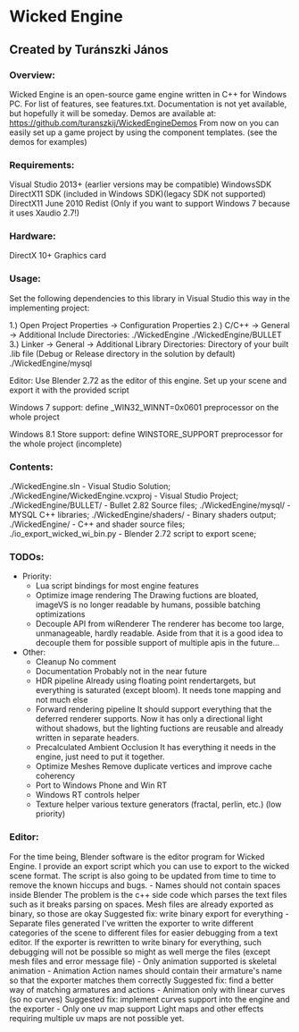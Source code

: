 # Wicked Engine
## Created by Turánszki János

### Overview:

Wicked Engine is an open-source game engine written in C++ for Windows PC. For list of features, see features.txt.
Documentation is not yet available, but hopefully it will be someday.
Demos are available at: https://github.com/turanszkij/WickedEngineDemos
From now on you can easily set up a game project by using the component templates. (see the demos for examples)


### Requirements:

Visual Studio 2013+ (earlier versions may be compatible)
WindowsSDK
DirectX11 SDK (included in Windows SDK)(legacy SDK not supported)
DirectX11 June 2010 Redist (Only if you want to support Windows 7 because it uses Xaudio 2.7!)


### Hardware: 

DirectX 10+ Graphics card


### Usage: 

Set the following dependencies to this library in Visual Studio this way in the implementing project:

1.) Open Project Properties -> Configuration Properties
2.) C/C++ -> General -> Additional Include Directories: 
		./WickedEngine
		./WickedEngine/BULLET
3.) Linker -> General -> Additional Library Directories:
		Directory of your built .lib file (Debug or Release directory in the solution by default)
		./WickedEngine/mysql

Editor: Use Blender 2.72 as the editor of this engine. Set up your scene and export it with the provided script

Windows 7 support: define _WIN32_WINNT=0x0601 preprocessor on the whole project

Windows 8.1 Store support: define WINSTORE_SUPPORT preprocessor for the whole project (incomplete)


### Contents:

./WickedEngine.sln 					- Visual Studio Solution; 
./WickedEngine/WickedEngine.vcxproj		- Visual Studio Project; 
./WickedEngine/BULLET/					- Bullet 2.82 Source files; 
./WickedEngine/mysql/					- MYSQL C++ libraries; 
./WickedEngine/shaders/					- Binary shaders output; 
./WickedEngine/ 						- C++ and shader source files; 
./io_export_wicked_wi_bin.py 			- Blender 2.72 script to export scene; 


### TODOs:

- Priority:
	- Lua script bindings for most engine features
	- Optimize image rendering
		The Drawing fuctions are bloated, imageVS is no longer readable by humans, 
		possible batching optimizations
	- Decouple API from wiRenderer
		The renderer has become too large, unmanageable, hardly readable. Aside from that it
		is a good idea to decouple them for possible support of multiple apis in the future...
- Other:
	- Cleanup
		No comment
	- Documentation
		Probably not in the near future
	- HDR pipeline
		Already using floating point rendertargets, but everything is saturated (except bloom).
		It needs tone mapping and not much else
	- Forward rendering pipeline
		It should support everything that the deferred renderer supports. Now it has only a directional light
		without shadows, but the lighting fuctions are reusable and already written in separate headers.
	- Precalculated Ambient Occlusion
		It has everything it needs in the engine, just need to put it together.
	- Optimize Meshes
		Remove duplicate vertices and improve cache coherency
	- Port to Windows Phone and Win RT
	- Windows RT controls helper
	- Texture helper various texture generators (fractal, perlin, etc.) (low priority)


### Editor:

For the time being, Blender software is the editor program for Wicked Engine. I provide an export script which
you can use to export to the wicked scene format. The script is also going to be updated from time to time to
remove the known hiccups and bugs.
	- Names should not contain spaces inside Blender
		The problem is the c++ side code which parses the text files such as it breaks parsing on spaces. 
		Mesh files are already exported as binary, so those are okay
		Suggested fix: write binary export for everything
	- Separate files generated
		I've written the exporter to write different categories of the scene to different files for easier debugging
		from a text editor. If the exporter is rewritten to write binary for everything, such debugging will
		not be possible so might as well merge the files (except mesh files and error message file)
	- Only animation supported is skeletal animation
	- Animation Action names should contain their armature's name so that the exporter matches them correctly
		Suggested fix: find a better way of matching armatures and actions
	- Animation only with linear curves (so no curves)
		Suggested fix: implement curves support into the engine and the exporter
	- Only one uv map support
		Light maps and other effects requiring multiple uv maps are not possible yet.
